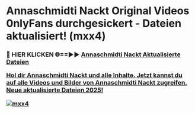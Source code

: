 # Annaschmidti Nackt Original Videos 0nlyFans durchgesickert - Dateien aktualisiert! (mxx4)

<h3>🔴 HIER KLICKEN 🌐==►► <a href="https://tinyurl.com/h6vf6nb8" rel="nofollow">Annaschmidti Nackt Aktualisierte Dateien

Hol dir Annaschmidti Nackt und alle Inhalte. Jetzt kannst du auf alle Videos und Bilder von Annaschmidti Nackt zugreifen. Neue aktualisierte Dateien 2025!

[![mxx4](https://i.imgur.com/sD4kR3V.gif)](https://tinyurl.com/h6vf6nb8)
